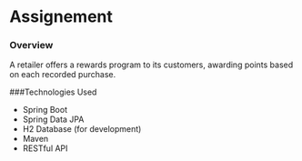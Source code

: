 # Assignement

### Overview
A retailer offers a rewards program to its customers, awarding points based on each recorded purchase.

###Technologies Used
- Spring Boot
- Spring Data JPA
- H2 Database (for development)
- Maven
- RESTful API
